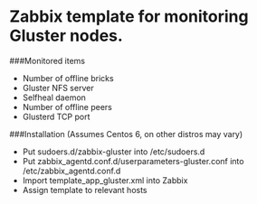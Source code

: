 Zabbix template for monitoring Gluster nodes.
==============

###Monitored items

- Number of offline bricks
- Gluster NFS server
- Selfheal daemon
- Number of offline peers
- Glusterd TCP port


###Installation
(Assumes Centos 6, on other distros may vary)

- Put sudoers.d/zabbix-gluster into /etc/sudoers.d
- Put zabbix_agentd.conf.d/userparameters-gluster.conf into /etc/zabbix_agentd.conf.d
- Import template_app_gluster.xml into Zabbix
- Assign template to relevant hosts
